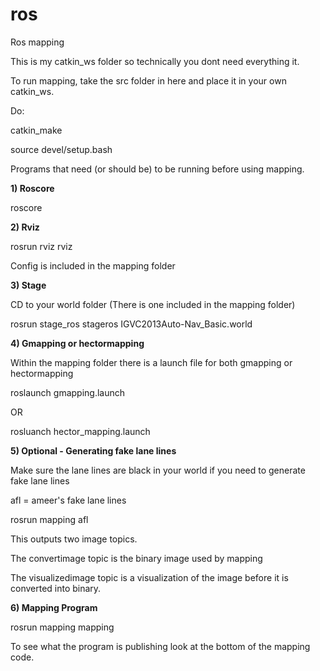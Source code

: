 ros
===

Ros mapping



This is my catkin_ws folder so technically you dont need everything it.


To run mapping, take the src folder in here and place it in your own catkin_ws.


Do:

catkin_make

source devel/setup.bash


Programs that need (or should be) to be running before using mapping.

**1) Roscore**

roscore

**2) Rviz**

rosrun rviz rviz

Config is included in the mapping folder


**3) Stage**

CD to your world folder (There is one included in the mapping folder)

rosrun stage_ros stageros IGVC2013Auto-Nav_Basic.world


**4) Gmapping or hectormapping**

Within the mapping folder there is a launch file for both gmapping or hectormapping

roslaunch gmapping.launch

OR

rosluanch hector_mapping.launch



**5) Optional - Generating fake lane lines**

Make sure the lane lines are black in your world if you need to generate fake lane lines

afl = ameer's fake lane lines

rosrun mapping afl

This outputs two image topics.

The convertimage topic is the binary image used by mapping

The visualizedimage topic is a visualization of the image before it is converted into binary.


**6) Mapping Program**

rosrun mapping mapping


To see what the program is publishing look at the bottom of the mapping code.
